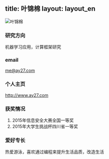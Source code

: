 title: 叶锦棉layout: layout_en---![叶锦棉](http://7xohr3.com1.z0.glb.clouddn.com/叶锦棉.jpg)### 研究方向机器学习应用，计算框架研究### emailme@ay27.com### 个人主页<http://www.ay27.com>### 获奖情况1. 2015年信息安全大赛全国一等奖2. 2015年大学生挑战杯四川省一等奖### 爱好专长热爱游泳，喜欢通过编程来提升生活品质，改造生活
